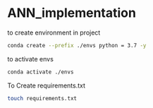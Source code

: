 # ANN_implementation

to create environment in project
```bash
conda create --prefix ./envs python = 3.7 -y
```
to activate envs
```bash
conda activate ./envs
```
To Create requirements.txt
```bash
touch requirements.txt
```